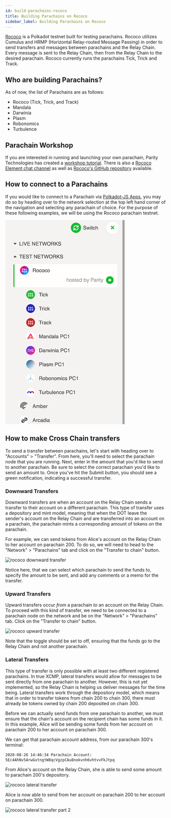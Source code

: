 ```yaml
---
id: build-parachains-rococo
title: Building Parachains on Rococo
sidebar_label: Building Parachains on Rococo
---
```


[Rococo](https://github.com/paritytech/cumulus#rococo-crown) is a Polkadot testnet built for testing
parachains. Rococo utilizes Cumulus and HRMP (Horizontal Relay-routed Message Passing) in order to
send transfers and messages between parachains and the Relay Chain. Every message is sent to the
Relay Chain, then from the Relay Chain to the desired parachain. Rococo currently runs the
parachains Tick, Trick and Track.

## Who are building Parachains?

As of now, the list of Parachains are as follows:

- Rococo (Tick, Trick, and Track)
- Mandala
- Darwinia
- Plasm
- Robonomics
- Turbulence

## Parachain Workshop

If you are interested in running and launching your own parachain, Parity Technologies has created a
[workshop tutorial](https://substrate.dev/cumulus-workshop/#/1-prep/1-compiling). There is also a
[Rococo Element chat channel](https://matrix.to/#/!WuksvCDImqYSxvNmua:matrix.parity.io?via=matrix.parity.io&via=matrix.org&via=web3.foundation)
as well as [Rococo's GitHub repository](https://github.com/paritytech/cumulus#rococo) available.

## How to connect to a Parachains

If you would like to connect to a Parachain via [Polkadot-JS Apps](https://polkadot.js.org/apps/),
you may do so by heading over to the network selection at the top left hand corner of the navigation
and selecting any parachain of choice. For the purpose of these following examples, we will be using
the Rococo parachain testnet.

![parachains polkadotjs](assets/polkadotjs_network_parachains.png)

## How to make Cross Chain transfers

To send a transfer between parachains, let's start with heading over to "Accounts" > "Transfer".
From here, you'll need to select the parachain node that you are running. Next, enter in the amount
that you'd like to send to another parachain. Be sure to select the correct parachain you'd like to
send an amount to. Once you've hit the Submit button, you should see a green notification,
indicating a successful transfer.

### Downward Transfers

Downward transfers are when an account on the Relay Chain sends a transfer to their account on a
different parachain. This type of transfer uses a depository and mint model, meaning that when the
DOT leave the sender's account on the Relay Chain and are transferred into an account on a
parachain, the parachain mints a corresponding amount of tokens on the parachain.

For example, we can send tokens from Alice's account on the Relay Chain to her account on
parachain 200. To do so, we will need to head to the "Network" > "Parachains" tab and click on the
"Transfer to chain" button.

![rococo downward transfer](assets/rococo/rococo-downward-transfer.png)

Notice here, that we can select which parachain to send the funds to, specify the amount to be sent,
and add any comments or a memo for the transfer.

### Upward Transfers

Upward transfers occur _from_ a parachain _to_ an account on the Relay Chain. To proceed with this
kind of transfer, we need to be connected to a parachain node on the network and be on the
"Network" > "Parachains" tab. Click on the "Transfer to chain" button.

![rococo upward transfer](assets/rococo/rococo-upward-transfer.png)

Note that the toggle should be set to off, ensuring that the funds go to the Relay Chain and not
another parachain.

### Lateral Transfers

This type of transfer is only possible with at least two different registered parachains. In true
XCMP, lateral transfers would allow for messages to be sent directly from one parachain to another.
However, this is not yet implemented, so the Relay Chain is helping us deliver messages for the time
being. Lateral transfers work through the depository model, which means that in order to transfer
tokens from chain 200 to chain 300, there must already be tokens owned by chain 200 deposited on
chain 300.

Before we can actually send funds from one parachain to another, we must ensure that the chain's
account on the recipient chain has some funds in it. In this example, Alice will be sending some
funds from her account on parachain 200 to her account on parachain 300.

We can get that parachain account address, from our parachain 300's terminal:

```
2020-08-26 14:46:34 Parachain Account: 5Ec4AhNv5ArwGxtngtW8qcVgzpCAu8nokvnh6vhtvvFkJtpq
```

From Alice's account on the Relay Chain, she is able to send some amount to parachain 200's
depository.

![rococo lateral transfer](assets/rococo/rococo-lateral-transfer.png)

Alice is now able to send from her account on parachain 200 to her account on parachain 300.

![rococo lateral transfer part 2](assets/rococo/rococo-lateral-transfer2.png)
